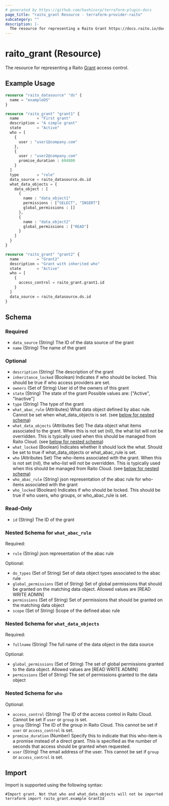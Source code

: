 ```yaml
---
# generated by https://github.com/hashicorp/terraform-plugin-docs
page_title: "raito_grant Resource - terraform-provider-raito"
subcategory: ""
description: |-
  The resource for representing a Raito Grant https://docs.raito.io/docs/cloud/access_management/grants access control.
---
```


# raito_grant (Resource)

The resource for representing a Raito [Grant](https://docs.raito.io/docs/cloud/access_management/grants) access control.

## Example Usage

```terraform
resource "raito_datasource" "ds" {
  name = "exampleDS"
}

resource "raito_grant" "grant1" {
  name        = "First grant"
  description = "A simple grant"
  state       = "Active"
  who = [
    {
      user : "user1@company.com"
    },
    {
      user : "user2@company.com"
      promise_duration : 604800
    }
  ]
  type        = "role"
  data_source = raito_datasource.ds.id
  what_data_objects = {
    data_object : [
      {
        name : "data_object1"
        permissions : ["SELECT", "INSERT"]
        global_permissions : []
      },
      {
        name : "data_object2"
        global_permissions : ["READ"]
      }
    ]
  }
}

resource "raito_grant" "grant2" {
  name        = "Grant2"
  description = "Grant with inherited who"
  state       = "Active"
  who = [
    {
      access_control = raito_grant.grant1.id
    }
  ]
  data_source = raito_datasource.ds.id
}
```

<!-- schema generated by tfplugindocs -->
## Schema

### Required

- `data_source` (String) The ID of the data source of the grant
- `name` (String) The name of the grant

### Optional

- `description` (String) The description of the grant
- `inheritance_locked` (Boolean) Indicates if who should be locked. This should be true if who access providers are set.
- `owners` (Set of String) User id of the owners of this grant
- `state` (String) The state of the grant Possible values are: ["Active", "Inactive"]
- `type` (String) The type of the grant
- `what_abac_rule` (Attributes) What data object defined by abac rule. Cannot be set when what_data_objects is set. (see [below for nested schema](#nestedatt--what_abac_rule))
- `what_data_objects` (Attributes Set) The data object what items associated to the grant. When this is not set (nil), the what list will not be overridden. This is typically used when this should be managed from Raito Cloud. (see [below for nested schema](#nestedatt--what_data_objects))
- `what_locked` (Boolean) Indicates whether it should lock the what. Should be set to true if what_data_objects or what_abac_rule is set.
- `who` (Attributes Set) The who-items associated with the grant. When this is not set (nil), the who-list will not be overridden. This is typically used when this should be managed from Raito Cloud. (see [below for nested schema](#nestedatt--who))
- `who_abac_rule` (String) json representation of the abac rule for who-items associated with the grant
- `who_locked` (Boolean) Indicates if who should be locked. This should be true if who users, who groups, or who_abac_rule is set.

### Read-Only

- `id` (String) The ID of the grant

<a id="nestedatt--what_abac_rule"></a>
### Nested Schema for `what_abac_rule`

Required:

- `rule` (String) json representation of the abac rule

Optional:

- `do_types` (Set of String) Set of data object types associated to the abac rule
- `global_permissions` (Set of String) Set of global permissions that should be granted on the matching data object. Allowed values are [READ WRITE ADMIN]
- `permissions` (Set of String) Set of permissions that should be granted on the matching data object
- `scope` (Set of String) Scope of the defined abac rule


<a id="nestedatt--what_data_objects"></a>
### Nested Schema for `what_data_objects`

Required:

- `fullname` (String) The full name of the data object in the data source

Optional:

- `global_permissions` (Set of String) The set of global permissions granted to the data object. Allowed values are [READ WRITE ADMIN]
- `permissions` (Set of String) The set of permissions granted to the data object


<a id="nestedatt--who"></a>
### Nested Schema for `who`

Optional:

- `access_control` (String) The ID of the access control in Raito Cloud. Cannot be set if `user` or `group` is set.
- `group` (String) The ID of the group in Raito Cloud. This cannot be set if `user` or `access_control` is set.
- `promise_duration` (Number) Specify this to indicate that this who-item is a promise instead of a direct grant. This is specified as the number of seconds that access should be granted when requested.
- `user` (String) The email address of the user. This cannot be set if `group` or `access_control` is set.

## Import

Import is supported using the following syntax:

```shell
#Import grant. Not that who and what_data_objects will not be imported
terraform import raito_grant.example GrantId
```
